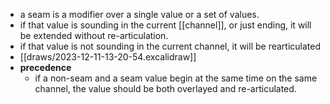 - a seam is a modifier over a single value or a set of values.
- if that value is sounding in the current [[channel]], or just ending, it will be extended without re-articulation.
- if that value is not sounding in the current channel, it will be rearticulated
- [[draws/2023-12-11-13-20-54.excalidraw]]
- **precedence**
	- if a non-seam and a seam value begin at the same time on the same channel, the value should be both overlayed and re-articulated.